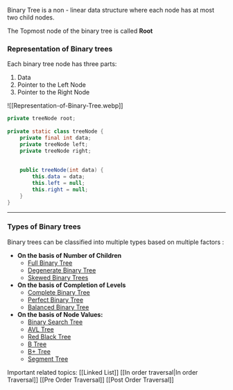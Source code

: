 Binary Tree is a non - linear data structure where each node has at most two child nodes.

The Topmost node of the binary tree is called **Root**

### Representation of Binary trees

Each binary tree node has three parts: 
1. Data
2. Pointer to the Left Node
3. Pointer to the Right Node

![[Representation-of-Binary-Tree.webp]]  

``` java
private treeNode root;  
  
private static class treeNode {  
    private final int data;  
    private treeNode left;  
    private treeNode right;  
  
  
    public treeNode(int data) {  
        this.data = data;  
        this.left = null;  
        this.right = null;  
    }  
}
```
---


### Types of Binary trees
Binary trees can be classified into multiple types based on multiple factors :
-  ****On the basis of Number of Children****
    - [Full Binary Tree](https://www.geeksforgeeks.org/full-binary-tree/)
    - [Degenerate Binary Tree](https://www.geeksforgeeks.org/introduction-to-degenerate-binary-tree/)
    - [Skewed Binary Trees](https://www.geeksforgeeks.org/skewed-binary-tree/)
-  ****On the basis of Completion of Levels****
    - [Complete Binary Tree](https://www.geeksforgeeks.org/complete-binary-tree/)
    - [Perfect Binary Tree](https://www.geeksforgeeks.org/perfect-binary-tree/)
    - [Balanced Binary Tree](https://www.geeksforgeeks.org/balanced-binary-tree/)
- ****On the basis of Node Values:****
    - [Binary Search Tree](https://www.geeksforgeeks.org/binary-search-tree-data-structure/)
    - [AVL Tree](https://www.geeksforgeeks.org/introduction-to-avl-tree/)
    - [Red Black Tree](https://www.geeksforgeeks.org/introduction-to-red-black-tree/)
    - [B Tree](https://www.geeksforgeeks.org/introduction-of-b-tree-2/)
    - [B+ Tree](https://www.geeksforgeeks.org/introduction-of-b-tree/)
    - [Segment Tree](https://www.geeksforgeeks.org/segment-tree-data-structure/)



Important related topics:
[[Linked List]]
[[In order traversal|In order Traversal]]
[[Pre Order Traversal]]
[[Post Order Traversal]]


